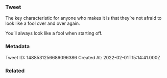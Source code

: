 ### Tweet
The key characteristic for anyone who makes it is that they’re not afraid to look like a fool over and over again.

You’ll always look like a fool when starting off.

### Metadata
Tweet ID: 1488531256686096386
Created At: 2022-02-01T15:14:41.000Z

### Related

